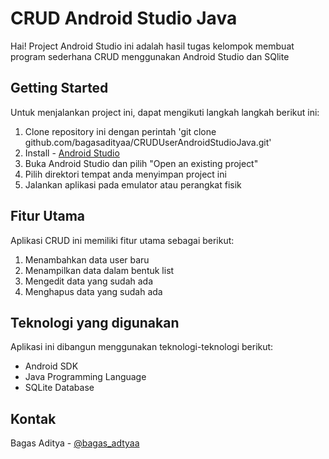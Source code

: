# CRUD Android Studio Java
Hai! Project Android Studio ini adalah hasil tugas kelompok membuat program sederhana CRUD menggunakan Android Studio dan SQlite

## Getting Started
Untuk menjalankan project ini, dapat mengikuti langkah langkah berikut ini:
1. Clone repository ini dengan perintah 'git clone github.com/bagasadityaa/CRUDUserAndroidStudioJava.git'
2. Install - [Android Studio](https://developer.android.com/studio)
3. Buka Android Studio dan pilih "Open an existing project"
4. Pilih direktori tempat anda menyimpan project ini
5. Jalankan aplikasi pada emulator atau perangkat fisik

## Fitur Utama
Aplikasi CRUD ini memiliki fitur utama sebagai berikut: 
1. Menambahkan data user baru
2. Menampilkan data dalam bentuk list
3. Mengedit data yang sudah ada
4. Menghapus data yang sudah ada

## Teknologi yang digunakan
Aplikasi ini dibangun menggunakan teknologi-teknologi berikut:
- Android SDK
- Java Programming Language
- SQLite Database

## Kontak
Bagas Aditya - [@bagas_adtyaa](https://www.instagram.com/bagas_adtyaa/)
